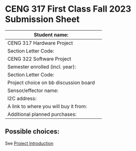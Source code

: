 # CENG 317 First Class Fall 2023 Submission Sheet

| Student name:                        |           |
|--------------------------------------|-----------|	
|CENG 317 Hardware Project             |           |
| Section Letter Code:                 |           |
|CENG 322 Software Project             |           |
| Semester enrolled (incl. year):      |           |
| Section Letter Code:                 |           |
|Project choice on bb discussion board |           |
| Sensor/effector name:                |           |
| I2C address:                         |           |
| A link to where you will buy it from:|           |
| Additional planned purchases:        |           |
## Possible choices:   
See [Project Introduction](https://github.com/PrototypeZone/ceng317/blob/main/README.md)   
